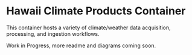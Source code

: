# Hawaii Climate Products Container

This container hosts a variety of climate/weather data acquisition, processing, and ingestion workflows.

Work in Progress, more readme and diagrams coming soon.